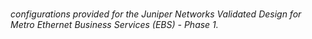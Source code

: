# <h6> configurations provided for the Juniper Networks Validated Design for Metro Ethernet Business Services (EBS) - Phase 1.

